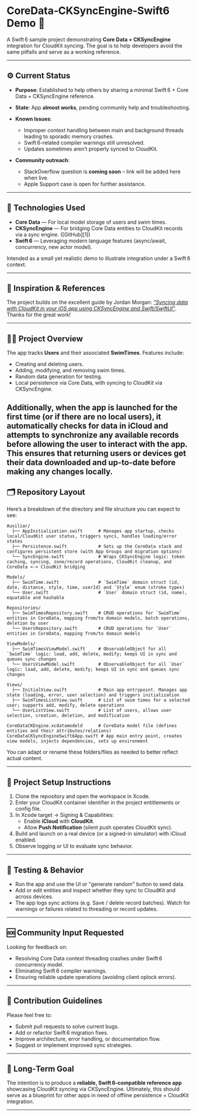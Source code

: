 # CoreData‑CKSyncEngine‑Swift6 Demo 🚀

A Swift 6 sample project demonstrating **Core Data + CKSyncEngine** integration for CloudKit syncing. The goal is to help developers avoid the same pitfalls and serve as a working reference.

---

## ⚙️ Current Status

* **Purpose**: Established to help others by sharing a minimal Swift 6 + Core Data + CKSyncEngine reference.
* **State**: App **almost works**, pending community help and troubleshooting.
* **Known Issues**:
  * Improper context handling between main and background threads leading to sporadic memory crashes.
  * Swift 6-related compiler warnings still unresolved.
  * Updates sometimes aren’t properly synced to CloudKit.

* **Community outreach**:
  * StackOverflow question is **coming soon** – link will be added here when live.
  * Apple Support case is open for further assistance.

---

## 🧩 Technologies Used

* **Core Data** — For local model storage of users and swim times.
* **CKSyncEngine** — For bridging Core Data entities to CloudKit records via a sync engine. ([GitHub][1])
* **Swift 6** — Leveraging modern language features (async/await, concurrency, new actor model).

Intended as a small yet realistic demo to illustrate integration under a Swift 6 context.

---

## 🍻 Inspiration & References

The project builds on the excellent guide by Jordan Morgan: [*"Syncing data with CloudKit in your iOS app using CKSyncEngine and Swift/SwiftUI"*](https://superwall.com/blog/syncing-data-with-cloudkit-in-your-ios-app-using-cksyncengine-and-swift-and-swiftui). Thanks for the great work!

---

## 🏊‍♀️ Project Overview

The app tracks **Users** and their associated **SwimTimes**. Features include:

* Creating and deleting users.
* Adding, modifying, and removing swim times.
* Random data generation for testing.
* Local persistence via Core Data, with syncing to CloudKit via CKSyncEngine.

Additionally, when the app is launched for the first time (or if there are no local users), it automatically checks for data in iCloud and attempts to synchronize any available records before allowing the user to interact with the app. This ensures that returning users or devices get their data downloaded and up-to-date before making any changes locally.
---

## 🗂 Repository Layout

Here’s a breakdown of the directory and file structure you can expect to see:

```
Auxiliar/
  ├── AppInitialization.swift      # Manages app startup, checks local/CloudKit user status, triggers syncs, handles loading/error states
  ├── Persistence.swift            # Sets up the CoreData stack and configures persistent store (with App Groups and migration options)
  └── SyncEngine.swift             # Wraps CKSyncEngine logic: token caching, syncing, zone/record operations, CloudKit cleanup, and CoreData <-> CloudKit bridging

Models/
  ├── SwimTime.swift               # `SwimTime` domain struct (id, date, distance, style, time, userId) and `Style` enum (stroke types)
  └── User.swift                   # `User` domain struct (id, name), equatable and hashable

Repositories/
  ├── SwimTimesRepository.swift    # CRUD operations for `SwimTime` entities in CoreData, mapping from/to domain models, batch operations, deletion by user
  └── UsersRepository.swift        # CRUD operations for `User` entities in CoreData, mapping from/to domain models

ViewModels/
  ├── SwimTimesViewModel.swift     # ObservableObject for all `SwimTime` logic: load, add, delete, modify; keeps UI in sync and queues sync changes
  └── UsersViewModel.swift         # ObservableObject for all `User` logic: load, add, delete, modify; keeps UI in sync and queues sync changes

Views/
  ├── InitialView.swift            # Main app entrypoint. Manages app state (loading, error, user selection) and triggers initialization
  ├── SwimTimesListView.swift      # List of swim times for a selected user; supports add, modify, delete operations
  └── UserListView.swift           # List of users, allows user selection, creation, deletion, and modification

CoreDataCKEngine.xcdatamodeld      # CoreData model file (defines entities and their attributes/relations)
CoreDataCKSyncEngineSwift6App.swift # App main entry point, creates view models, injects dependencies, sets up environment

```

You can adapt or rename these folders/files as needed to better reflect actual content.

---

## 🔧 Project Setup Instructions

1. Clone the repository and open the workspace in Xcode.
2. Enter your CloudKit container identifier in the project entitlements or config file.
3. In Xcode target → Signing & Capabilities:
   * Enable **iCloud** with **CloudKit**.
   * Allow **Push Notification** (silent push operates CloudKit sync).
4. Build and launch on a real device (or a signed-in simulator) with iCloud enabled.
5. Observe logging or UI to evaluate sync behavior.

---

## 🚀 Testing & Behavior

* Run the app and use the UI or "generate random" button to seed data.
* Add or edit entities and inspect whether they sync to CloudKit and across devices.
* The app logs sync actions (e.g. Save / delete record batches). Watch for warnings or failures related to threading or record updates.

---

## 🆘 Community Input Requested

Looking for feedback on:

* Resolving Core Data context threading crashes under Swift 6 concurrency model.
* Eliminating Swift 6 compiler warnings.
* Ensuring reliable update operations (avoiding client oplock errors).

---

## 📝 Contribution Guidelines

Please feel free to:

* Submit pull requests to solve current bugs.
* Add or refactor Swift 6 migration fixes.
* Improve architecture, error handling, or documentation flow.
* Suggest or implement improved sync strategies.

---

## 🎯 Long‑Term Goal

The intention is to produce a **reliable, Swift 6-compatible reference app** showcasing CloudKit syncing via CKSyncEngine. Ultimately, this should serve as a blueprint for other apps in need of offline persistence + CloudKit integration.

---
[2]: https://superwall.com/blog/syncing-data-with-cloudkit-in-your-ios-app-using-cksyncengine-and-swift-and-swiftui?utm_source=chatgpt.com "Syncing data with CloudKit in your iOS app using ..."
[3]: https://github.com/apple/sample-cloudkit-coredatasync?utm_source=chatgpt.com "apple/sample-cloudkit-coredatasync"
